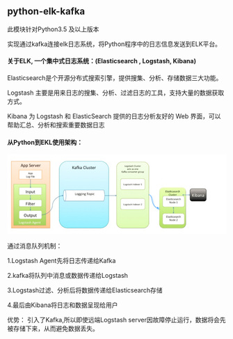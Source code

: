 ## python-elk-kafka

此模块针对Python3.5 及以上版本

实现通过kafka连接elk日志系统，将Python程序中的日志信息发送到ELK平台。

#### 关于ELK, 一个集中式日志系统：(Elasticsearch , Logstash, Kibana)

Elasticsearch是个开源分布式搜索引擎，提供搜集、分析、存储数据三大功能。

Logstash 主要是用来日志的搜集、分析、过滤日志的工具，支持大量的数据获取方式。

Kibana 为 Logstash 和 ElasticSearch 提供的日志分析友好的 Web 界面，可以帮助汇总、分析和搜索重要数据日志

#### 从Python到EKL使用架构：

![Image text](imgs/ELK.png)

通过消息队列机制：

1.Logstash Agent先将日志传递给Kafka

2.kafka将队列中消息或数据传递给Logstash

3.Logstash过滤、分析后将数据传递给Elasticsearch存储

4.最后由Kibana将日志和数据呈现给用户

优势： 引入了Kafka,所以即使远端Logstash server因故障停止运行，数据将会先被存储下来，从而避免数据丢失。
